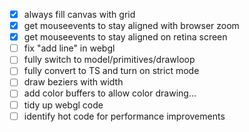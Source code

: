 - [x] always fill canvas with grid
- [x] get mouseevents to stay aligned with browser zoom
- [x] get mouseevents to stay aligned on retina screen
- [ ] fix "add line" in webgl
- [ ] fully switch to model/primitives/drawloop
- [ ] fully convert to TS and turn on strict mode
- [ ] draw beziers with width
- [ ] add color buffers to allow color drawing...
- [ ] tidy up webgl code
- [ ] identify hot code for performance improvements
